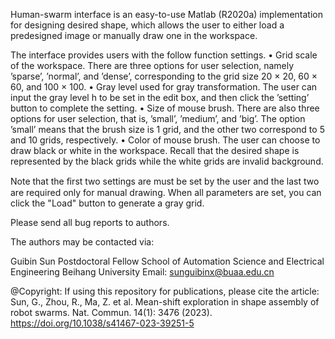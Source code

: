 Human-swarm interface is an easy-to-use Matlab (R2020a) implementation for 
designing desired shape, which allows the user to either load a predesigned 
image or manually draw one in the workspace. 

The interface provides users with the follow function settings.
• Grid scale of the workspace. There are three options for user selection, 
namely ’sparse’, ’normal’, and ’dense’, corresponding to the grid size 
20 × 20, 60 × 60, and 100 × 100.
• Gray level used for gray transformation. The user can input the gray level 
h to be set in the edit box, and then click the ’setting’ button to complete 
the setting.
• Size of mouse brush. There are also three options for user selection, that 
is, ’small’, ’medium’, and ’big’. The option ’small’ means that the brush 
size is 1 grid, and the other two correspond to 5 and 10 grids, respectively.
• Color of mouse brush. The user can choose to draw black or white in the 
workspace. Recall that the desired shape is represented by the black grids 
while the white grids are invalid background. 

Note that the ﬁrst two settings are must be set by the user and the last two 
are required only for manual drawing. 
When all parameters are set, you can click the "Load" button to generate a 
gray grid.

Please send all bug reports to authors. 

The authors may be contacted via:

Guibin Sun
Postdoctoral Fellow
School of Automation Science and Electrical Engineering
Beihang University
Email: sunguibinx@buaa.edu.cn

@Copyright: If using this repository for publications, please cite the article: 
Sun, G., Zhou, R., Ma, Z. et al. Mean-shift exploration in shape assembly of robot 
swarms. Nat. Commun. 14(1): 3476 (2023). https://doi.org/10.1038/s41467-023-39251-5





